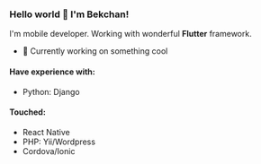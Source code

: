 ### Hello world 👋 I'm Bekchan!
I'm mobile developer. Working with wonderful **Flutter** framework.

- 🔭 Currently working on something cool

#### Have experience with:
- Python: Django

#### Touched:
- React Native
- PHP: Yii/Wordpress
- Cordova/Ionic

<!--
**bekchan/bekchan** is a ✨ _special_ ✨ repository because its `README.md` (this file) appears on your GitHub profile.

Here are some ideas to get you started:

- 🔭 I’m currently working on ...
- 🌱 I’m currently learning ...
- 👯 I’m looking to collaborate on ...
- 🤔 I’m looking for help with ...
- 💬 Ask me about ...
- 📫 How to reach me: ...
- 😄 Pronouns: ...
- ⚡ Fun fact: ...
-->
